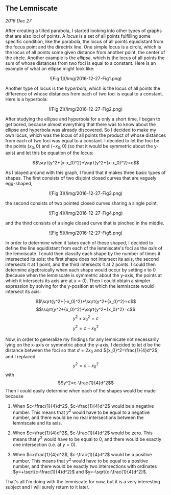 
## The Lemniscate

*2016 Dec 27*

After creating a tilted parabola, I started looking into other types of graphs that are also loci of points. A *locus* is a set of all points fulfilling some specific condition, like the parabola, the locus of all points equidistant from the focus point and the directrix line. One simple locus is a circle, which is the locus of all points some given distance from another point, the center of the circle. Another example is the *ellipse*, which is the locus of all points the sum of whose distances from two foci is equal to a constant. Here is an example of what an ellipse might look like:

<center>![Fig 1](/img/2016-12-27-Fig1.png)</center>

Another type of locus is the *hyperbola*, which is the locus of all points the difference of whose distances from each of two foci is equal to a constant. Here is a hyperbola:

<center>![Fig 2](/img/2016-12-27-Fig2.png)</center>

After studying the ellipse and hyperbola for a only a short time, I began to get bored, because almost everything that there was to know about the ellipse and hyperbola was already discovered. So I decided to make my own locus, which was the locus of all points the product of whose distances from each of two foci was equal to a constant. I decided to let the foci be the points $(x_0,0)$ and $(-x_0,0)$ (so that it would be symmetric about the y-axis) and let this be equation of the locus:

$$\sqrt{y^2+(x-x_0)^2}*\sqrt{y^2+(x-x_0)^2}=c$$

As I played around with this graph, I found that it makes three basic types of shapes. The first consists of two disjoint closed curves that are vaguely egg-shaped,

<center>![Fig 3](/img/2016-12-27-Fig3.png)</center>

the second consists of two pointed closed curves sharing a single point,

<center>![Fig 4](/img/2016-12-27-Fig4.png)</center>

and the third consists of a single closed curve that is pinched in the middle.

<center>![Fig 5](/img/2016-12-27-Fig5.png)</center>

In order to determine when it takes each of these shaped, I decided to define the line equidistant from each of the lemniscate's foci as the *axis* of the lemniscate. I could then classify each shape by the number of times it intersected its axis: the first shape does not intersect its axis, the second intersects it at $1$ point, and the third intersects it at $2$ points. I could then determine algebraically when each shape would occur by setting $x$ to $0$ (because when the lemniscate is symmetric about the y-axis, the points at which it intersects its axis are at $x=0$). Then I could obtain a simpler expression by solving for the y-position at which the lemniscate would intersect its axis: 

$$\sqrt{y^2+(-x_0)^2}*\sqrt{y^2+{x_0}^2}=c$$
$$\sqrt{y^2+{x_0}^2}*\sqrt{y^2+{x_0}^2}=c$$
$$y^2+{x_0}^2=c$$
$$y^2=c-{x_0}^2$$

Now, in order to generalize my findings for any lemnicate not necessarily lying on the x-axis or symmetric about the y-axis, I decided to let $d$ be the distance  between the foci so that $d=2x_0$ and ${x_0}^2=\frac{1}{4}d^2$, and I replaced
$$y^2=c-{x_0}^2$$
with
$$y^2=c-\frac{1}{4}d^2$$
Then I could easily determine when each of the shapes would be made because

1. When $c<\frac{1}{4}d^2$, $c-\frac{1}{4}d^2$ would be a negative number. This means that $y^2$ would have to be equal to a negative number, and there would be no real intersections between the lemniscate and its axis.

2. When $c=\frac{1}{4}d^2$, $c-\frac{1}{4}d^2$ would be zero. This means that $y^2$ would have to be equal to 0, and there would be exactly one intersection (i.e. at $y=0$).

3. When $c>\frac{1}{4}d^2$, $c-\frac{1}{4}d^2$ would be a positive number. This means that $y^2$ would have to be equal to a positive number, and there would be exactly two intersections with ordinates $y=+\sqrt{c-\frac{1}{4}d^2}$ and $y=-\sqrt{c-\frac{1}{4}d^2}$.

That's all I'm doing with the lemniscate for now, but it is a very interesting subject and I will surely return to it later.


